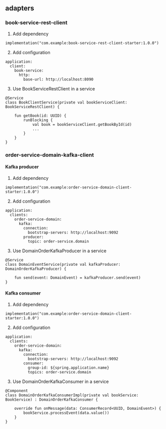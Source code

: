 ## adapters

### book-service-rest-client
1. Add dependency
```
implementation("com.example:book-service-rest-client-starter:1.0.0")
```
2. Add configuration
```
application:
  client:
    book-service:
      http:
        base-url: http://localhost:8090
```
3. Use BookServiceRestClient in a service
```
@Service
class BookClientService(private val bookServiceClient: BookServiceRestClient) {

    fun getBook(id: UUID) {
        runBlocking {
            val book = bookServiceClient.getBookById(id)
            ...
        }
    }
}
```

### order-service-domain-kafka-client

#### Kafka producer
1. Add dependency
```
implementation("com.example:order-service-domain-client-starter:1.0.0")
```
2. Add configuration
```
application:
  clients:
    order-service-domain:
      kafka:
        connection:
          bootstrap-servers: http://localhost:9092
        producer:
          topic: order-service.domain
```
3. Use DomainOrderKafkaProducer in a service

```
@Service
class DomainEventService(private val kafkaProducer: DomainOrderKafkaProducer) {

    fun send(event: DomainEvent) = kafkaProducer.send(event)
}
```

#### Kafka consumer
1. Add dependency
```
implementation("com.example:order-service-domain-client-starter:1.0.0")
```
2. Add configuration
```
application:
  clients:
    order-service-domain:
      kafka:
        connection:
          bootstrap-servers: http://localhost:9092
        consumer:
          group-id: ${spring.application.name}
          topics: order-service.domain
```
3. Use DomainOrderKafkaConsumer in a service
```
@Component
class DomainOrderKafkaConsumerImpl(private val bookService: BookService) : DomainOrderKafkaConsumer {

    override fun onMessage(data: ConsumerRecord<UUID, DomainEvent>) {
        bookService.processEvent(data.value())
    }
}
```